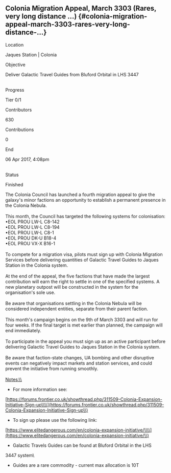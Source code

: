 ## Colonia Migration Appeal, March 3303 (Rares, very long distance ...) {#colonia-migration-appeal-march-3303-rares-very-long-distance-...}

Location

Jaques Station \| Colonia

Objective

Deliver Galactic Travel Guides from Bluford Orbital in LHS 3447

\
Progress

Tier 0/1

Contributors

630

Contributions

0

End

06 Apr 2017, 4:08pm

\
Status

Finished

The Colonia Council has launched a fourth migration appeal to give the
galaxy\'s minor factions an opportunity to establish a permanent
presence in the Colonia Nebula.\
\
This month, the Council has targeted the following systems for
colonisation:\
•EOL PROU LW-L C8-142\
•EOL PROU LW-L C8-194\
•EOL PROU LW-L C8-1\
•EOL PROU DK-U B18-4\
•EOL PROU VX-X B16-1\
\
To compete for a migration visa, pilots must sign up with Colonia
Migration Services before delivering quantities of Galactic Travel
Guides to Jaques Station in the Colonia system.\
\
At the end of the appeal, the five factions that have made the largest
contribution will earn the right to settle in one of the specified
systems. A new planetary outpost will be constructed in the system for
the organisation\'s sole use.\
\
Be aware that organisations settling in the Colonia Nebula will be
considered independent entities, separate from their parent faction.\
\
This month\'s campaign begins on the 9th of March 3303 and will run for
four weeks. If the final target is met earlier than planned, the
campaign will end immediately.\
\
To participate in the appeal you must sign up as an active participant
before delivering Galactic Travel Guides to Jaques Station in the
Colonia system.\
\
Be aware that faction-state changes, UA bombing and other disruptive
events can negatively impact markets and station services, and could
prevent the initiative from running smoothly.\
\
[Notes:\\\\](Notes:\\)

-   For more information see:

[https://forums.frontier.co.uk/showthread.php/311509-Colonia-Expansion-Initiative-Sign-up\\\\](https://forums.frontier.co.uk/showthread.php/311509-Colonia-Expansion-Initiative-Sign-up\\)

-   To sign up please use the following link:

[https://www.elitedangerous.com/en/colonia-expansion-initiative/\\\\](https://www.elitedangerous.com/en/colonia-expansion-initiative/\\)

-   Galactic Travels Guides can be found at Bluford Orbital in the LHS

3447 system\
- Guides are a rare commodity - current max allocation is 10T
